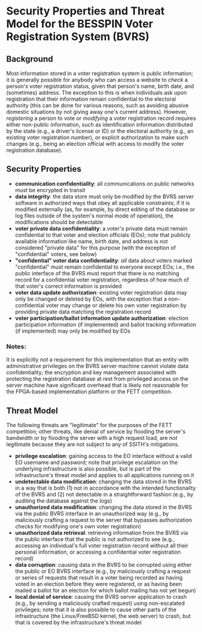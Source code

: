 # Security Properties and Threat Model for the BESSPIN Voter Registration System (BVRS)

## Background

Most information stored in a voter registration system is public information; it is generally possible for anybody who can access a website to _check_ a person's voter registration status, given that person's name, birth date, and (sometimes) address. The exception to this is when individuals ask upon registration that their information remain confidential to the electoral authority (this can be done for various reasons, such as avoiding abusive domestic situations by not giving away one's current address). However, _registering_ a person to vote or _modifying_ a voter registration record requires either non-public information, such as identification information distributed by the state (e.g., a driver's license or ID) or the electoral authority (e.g., an existing voter registration number), or explicit authorization to make such changes (e.g., being an election official with access to modify the voter registration database). 

## Security Properties

- __communication confidentiality__: all communications on public networks must be encrypted in transit
- __data integrity__: the data store must only be modified by the BVRS server software in authorized ways that obey all applicable constraints; if it is modified externally (as, for example, by direct editing of the database or log files outside of the system's normal mode of operation), the modifications should be detectable
- __voter private data confidentiality__: a voter's private data must remain confidential to that voter and election officials (EOs); note that publicly available information like name, birth date, and address is not considered "private data" for this purpose (with the exception of "confidential" voters, see below)
- __"confidential" voter data confidentiality__: _all_ data about voters marked "confidential" must remain confidential to everyone except EOs; i.e., the public interface of the BVRS must report that there is no matching record for a confidential voter registration, regardless of how much of that voter's correct information is provided
- __voter data update authorization__: existing voter registration data may only be changed or deleted by EOs, with the exception that a non-confidential voter may change or delete his own voter registration by providing private data matching the registration record
- __voter participation/ballot information update authorization__: election participation information (if implemented) and ballot tracking information (if implemented) may only be modified by EOs

### Notes:

It is explicitly _not_ a requirement for this implementation that an entity with administrative privileges on the BVRS server machine cannot violate data confidentiality; the encryption and key management associated with protecting the registration database at rest from privileged access on the server machine have significant overhead that is likely not reasonable for the FPGA-based implementation platform or the FETT competition. 

## Threat Model

The following threats are "legitimate" for the purposes of the FETT competition; other threats, like denial of service by flooding the server's bandwidth or by flooding the server with a high request load, are _not_ legitimate because they are not subject to any of SSITH's mitigations.

- __privilege escalation__: gaining access to the EO interface without a valid EO username and password; note that privilege escalation on the underlying infrastructure is also possible, but is part of the infrastructure's threat model and applies to all applications running on it
- __undetectable data modification__: changing the data stored in the BVRS in a way that is both (1) not in accordance with the intended functionality of the BVRS and (2) not detectable in a straightforward fashion (e.g., by auditing the database against the logs)
- __unauthorized data modification__: changing the data stored in the BVRS via the public BVRS interface in an unauthorized way (e.g., by maliciously crafting a request to the server that bypasses authorization checks for modifying one's own voter registration)
- __unauthorized data retrieval__: retrieving information from the BVRS via the public interface that the public is not authorized to see (e.g., accessing an individual's full voter registration record without all their personal information, or accessing a confidential voter registration record)
- __data corruption__: causing data in the BVRS to be corrupted using either the public or EO BVRS interface (e.g., by maliciously crafting a request or series of requests that result in a voter being recorded as having voted in an election before they were registered, or as having been mailed a ballot for an election for which ballot mailing has not yet begun)
- __local denial of service__: causing the BVRS server application to crash (e.g., by sending a maliciously crafted request) using non-escalated privileges; note that it is also possible to cause other parts of the infrastructure (the Linux/FreeBSD kernel, the web server) to crash, but that is covered by the infrastructure's threat model
